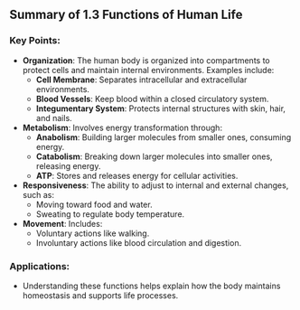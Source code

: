 ## Summary of 1.3 Functions of Human Life

### Key Points:

- **Organization**: The human body is organized into compartments to protect cells and maintain internal environments. Examples include:
  - **Cell Membrane**: Separates intracellular and extracellular environments.
  - **Blood Vessels**: Keep blood within a closed circulatory system.
  - **Integumentary System**: Protects internal structures with skin, hair, and nails.
- **Metabolism**: Involves energy transformation through:
  - **Anabolism**: Building larger molecules from smaller ones, consuming energy.
  - **Catabolism**: Breaking down larger molecules into smaller ones, releasing energy.
  - **ATP**: Stores and releases energy for cellular activities.
- **Responsiveness**: The ability to adjust to internal and external changes, such as:
  - Moving toward food and water.
  - Sweating to regulate body temperature.
- **Movement**: Includes:
  - Voluntary actions like walking.
  - Involuntary actions like blood circulation and digestion.

### Applications:
- Understanding these functions helps explain how the body maintains homeostasis and supports life processes.

